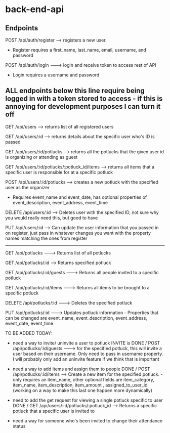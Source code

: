 # back-end-api

## Endpoints

POST /api/auth/register --> registers a new user. 
   - Register requires a first_name, last_name, email, username, and password

POST /api/auth/login ---> login and receive token to access rest of API
   - Login requires a username and password

ALL endpoints below this line require being logged in with a token stored to access - if this is annoying for development purposes I can turn it off
----------------------------------------------------------------------

GET /api/users --> returns list of all registered users 

GET /api/users/:id --> returns details about the specific user who's ID is passed 

GET /api/users/:id/potlucks --> returns all the potlucks that the given user id is organizing or attending as guest


GET /api/users/:id/potlucks/:potluck_id/items --> returns all items that a specific user is responsible for at a specific potluck

POST /api/users/:id/potlucks --> creates a new potluck with the specified user as the organizer 
   - Requires event_name and event_date, has optional properties of event_description, event_address, event_time

DELETE /api/users/:id --> Deletes user with the specified ID, not sure why you would really need this, but good to have

PUT /api/users/:id --> Can update the user information that you passed in on register, just pass in whatever changes you want with the property names matching the ones from register 

---------------------------------------------------------------

GET /api/potlucks ---> Returns list of all potlucks

GET /api/potlucks/:id --> Returns specified potluck

GET /api/potlucks/:id/guests ---> Returns all people invited to a specific potluck

GET /api/potlucks/:id/items ---> Returns all items to be brought to a specific potluck 

DELETE /api/potlucks/:id ---> Deletes the specified potluck

PUT /api/potlucks/:id ---> Updates potluck information
    - Properties that can be changed are event_name, event_description, event_address, event_date, event_time

TO BE ADDED TODAY:

- need a way to invite/ uninvite a user to potluck
   INVITE is DONE
   / POST /api/potlucks/:id/guests ---> for the specified potluck, this will invite a user based on their username. Only need to pass in username property.
   I will probably only add an uninvite feature if we think that is important

- need a way to add items and assign them to people
 DONE 
 / POST /api/potlucks/:id/items --> Create a new item for the specified potluck. 
   -only requires an item_name, other optional fields are item_category, item_name, item_description, item_amount , assigned_to_user_id (working on a way to make this last one happen more dynamically)

- need to add the get request for viewing a single potluck specific to user
    DONE
    / GET /api/users/:id/potlucks/:potluck_id --> Returns a specific potluck that a specific user is invited to 


- need a way for someone who's been invited to change their attendance status





